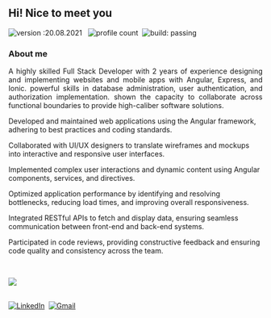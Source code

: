 ## Hi! Nice to meet you
  
![version :20.08.2021](https://img.shields.io/badge/version-20.08.2021-informational) &nbsp;
![profile count](https://komarev.com/ghpvc/?username=bhuvaneshcj&color=red)&nbsp;
![build: passing](https://img.shields.io/badge/build-passing-success)

### About me

<p align="justify">
A highly skilled Full Stack Developer with 2 years of experience designing and implementing websites and mobile apps with Angular, Express, and Ionic. powerful skills in database administration, user authentication, and authorization implementation. shown the capacity to collaborate across functional boundaries to provide high-caliber software solutions.
</p>
<p>Developed and maintained web applications using the Angular framework, adhering to best practices and coding standards.</p>
<p>Collaborated with UI/UX designers to translate wireframes and mockups into interactive and responsive user interfaces.</p>
<p>Implemented complex user interactions and dynamic content using Angular components, services, and directives.</p>
<p>Optimized application performance by identifying and resolving bottlenecks, reducing load times, and improving overall responsiveness.</p>
<p>Integrated RESTful APIs to fetch and display data, ensuring seamless communication between front-end and back-end systems.</p>
<p>Participated in code reviews, providing constructive feedback and ensuring code quality and consistency across the team.</p>
<br>
<p align="start">
  <a href="https://skillicons.dev">
    <img src="https://skillicons.dev/icons?i=angular,express,nodejs,html,css,js,jquery,ts,bootstrap,tailwind,mongodb,mysql,sequelize,vscode,androidstudio,firebase,git,github,gitlab,postman,ai" />
  </a>
</p>
<br>
<a href="https://www.linkedin.com/in/bhuvaneshcj/"><img src="https://img.shields.io/badge/linkedin-%230077B5.svg?&style=for-the-badge&logo=linkedin&logoColor=white" alt="LinkedIn" /></a>&nbsp;
<a href="mailto:cjbhuvanesh8@gmail.com?subject=Refered%20From%20Git%20Profile"><img src="https://img.shields.io/badge/gmail-%23D14836.svg?&style=for-the-badge&logo=gmail&logoColor=white" alt="Gmail"/></a>&nbsp;


